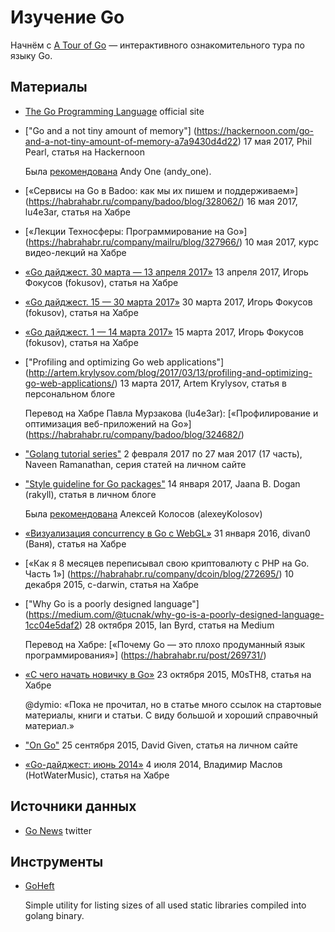 Изучение Go
===========

Начнём с [A Tour of Go](https://tour.golang.org) &mdash; интерактивного
ознакомительного тура по языку Go.


Материалы
---------

* [The Go Programming Language](https://golang.org/)
  official site

* ["Go and a not tiny amount of memory"]
  (https://hackernoon.com/go-and-a-not-tiny-amount-of-memory-a7a9430d4d22)
  17 мая 2017, Phil Pearl, статья на Hackernoon

    Была [рекомендована](https://twitter.com/andy_one/status/869497367980113921)
    Andy One (andy_one).

* [«Сервисы на Go в Badoo: как мы их пишем и поддерживаем»]
  (https://habrahabr.ru/company/badoo/blog/328062/)
  16 мая 2017, lu4e3ar, статья на Хабре

* [«Лекции Техносферы: Программирование на Go»]
  (https://habrahabr.ru/company/mailru/blog/327966/)
  10 мая 2017, курс видео-лекций на Хабре

* [«Go дайджест. 30 марта — 13 апреля 2017»](https://habrahabr.ru/post/326376/)
  13 апреля 2017, Игорь Фокусов (fokusov), статья на Хабре

* [«Go дайджест. 15 — 30 марта 2017»](https://habrahabr.ru/post/325222/)
  30 марта 2017, Игорь Фокусов (fokusov), статья на Хабре

* [«Go дайджест. 1 — 14 марта 2017»](https://habrahabr.ru/post/323942/)
  15 марта 2017, Игорь Фокусов (fokusov), статья на Хабре

* ["Profiling and optimizing Go web applications"]
  (http://artem.krylysov.com/blog/2017/03/13/profiling-and-optimizing-go-web-applications/)
  13 марта 2017, Artem Krylysov, статья в персональном блоге

    Перевод на Хабре Павла Мурзакова (lu4e3ar):
    [«Профилирование и оптимизация веб-приложений на Go»]
    (https://habrahabr.ru/company/badoo/blog/324682/)

* ["Golang tutorial series"](https://golangbot.com/learn-golang-series/)
  2 февраля 2017 по 27 мая 2017 (17 часть), Naveen Ramanathan,
  серия статей на личном сайте

* ["Style guideline for Go packages"](https://rakyll.org/style-packages/)
  14 января 2017, Jaana B. Dogan (rakyll), статья в личном блоге

    Была
    [рекомендована](https://twitter.com/alexeykolosov/status/827220373179613188)
    Алексей Колосов (alexeyKolosov)

* [«Визуализация concurrency в Go с WebGL»](https://habrahabr.ru/post/276255/)
  31 января 2016, divan0 (Ваня), статья на Хабре

* [«Как я 8 месяцев переписывал свою криптовалюту с PHP на Go. Часть 1»]
  (https://habrahabr.ru/company/dcoin/blog/272695/)
  10 декабря 2015, c-darwin, статья на Хабре

* ["Why Go is a poorly designed language"]
  (https://medium.com/@tucnak/why-go-is-a-poorly-designed-language-1cc04e5daf2)
  28 октября 2015, Ian Byrd, статья на Medium

    Перевод на Хабре:
    [«Почему Go — это плохо продуманный язык программирования»]
    (https://habrahabr.ru/post/269731/)

* [«С чего начать новичку в Go»](https://habrahabr.ru/post/269355/)
  23 октября 2015, M0sTH8, статья на Хабре

    @dymio: «Пока не прочитал, но в статье много ссылок на стартовые материалы,
    книги и статьи. С виду большой и хороший справочный материал.»

* ["On Go"](http://cowlark.com/2009-11-15-go/)
  25 сентября 2015, David Given, статья на личном сайте

* [«Go-дайджест: июнь 2014»](https://habrahabr.ru/post/228627/)
  4 июля 2014, Владимир Маслов (HotWaterMusic), статья на Хабре


Источники данных
----------------

* [Go News](https://twitter.com/golang_news) twitter


Инструменты
-----------

* [GoHeft](https://github.com/essentialkaos/goheft)

    Simple utility for listing sizes of all used static libraries compiled into golang binary.
